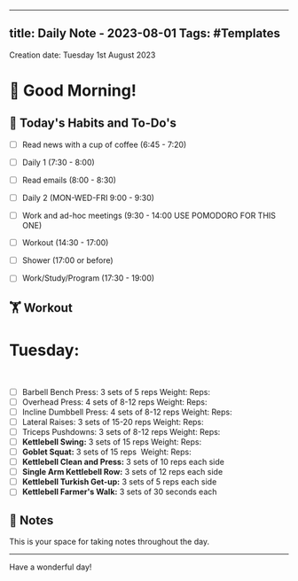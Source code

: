
---
title: Daily Note - 2023-08-01
Tags: #Templates
---

Creation date: Tuesday 1st August 2023

# 🌅 Good Morning! 

## 🎯 Today's Habits and To-Do's

- [ ] Read news with a cup of coffee (6:45 - 7:20)
- [ ] Daily 1 (7:30 - 8:00)
- [ ] Read emails (8:00 - 8:30)
- [ ] Daily 2 (MON-WED-FRI 9:00 - 9:30) 
- [ ] Work and ad-hoc meetings (9:30 - 14:00 USE POMODORO FOR THIS ONE)
- [ ] Workout (14:30 - 17:00)
- [ ] Shower (17:00 or before)
- [ ] Work/Study/Program (17:30 - 19:00)


## 🏋️ Workout
# Tuesday:  
       
- [ ] Barbell Bench Press: 3 sets of 5 reps Weight: Reps:      
- [ ] Overhead Press: 4 sets of 8-12 reps Weight: Reps:      
- [ ] Incline Dumbbell Press: 4 sets of 8-12 reps Weight: Reps:      
- [ ] Lateral Raises: 3 sets of 15-20 reps Weight: Reps:      
- [ ] Triceps Pushdowns: 3 sets of 8-12 reps Weight: Reps:      
- [ ] **Kettlebell Swing:** 3 sets of 15 reps Weight: Reps:      
- [ ] **Goblet Squat:** 3 sets of 15 reps  Weight: Reps:      
- [ ] **Kettlebell Clean and Press:** 3 sets of 10 reps each side     
- [ ] **Single Arm Kettlebell Row:** 3 sets of 12 reps each side  
- [ ] **Kettlebell Turkish Get-up:** 3 sets of 5 reps each side    
- [ ] **Kettlebell Farmer's Walk:** 3 sets of 30 seconds each     
    
## 📖 Notes

This is your space for taking notes throughout the day. 


---

Have a wonderful day!
